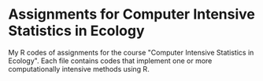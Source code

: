 # Assignments for Computer Intensive Statistics in Ecology
My R codes of assignments for the course "Computer Intensive Statistics in Ecology". 
Each file contains codes that implement one or more computationally intensive methods using R.
